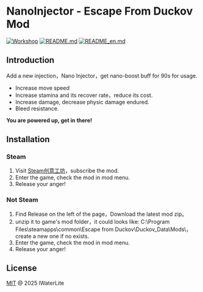 #  NanoInjector - Escape From Duckov Mod

[![Workshop](https://img.shields.io/badge/Workshop-NanoInjector-blue)](https://steamcommunity.com/sharedfiles/filedetails/?id=3596071688) [![README.md](https://img.shields.io/badge/README-CN-green)](README.md) [![README_en.md](https://img.shields.io/badge/README-EN-green)](README_en.md)

## Introduction

Add a new injection，Nano Injector，get nano-boost buff for 90s for usage.

- Increase move speed
- Increase stamina and its recover rate，reduce its cost.
- Increase damage, decrease physic damage endured.
- Bleed resistance.

**You are powered up, get in there!**

## Installation

### Steam

1. Visit [Steam创意工坊](https://steamcommunity.com/sharedfiles/filedetails/?id=3596071688)，subscribe the mod.
2. Enter the game, check the mod in mod menu.
3. Release your anger!

### Not Steam

1. Find Release on the left of the page，Download the latest mod zip。
2. unzip it to game's mod folder，it could looks like: C:\Program Files\steamapps\common\Escape from Duckov\Duckov_Data\Mods\，create a new one if no exists.
3. Enter the game, check the mod in mod menu.
4. Release your anger!

## License

[MIT](LICENSE) @ 2025 lWaterLite